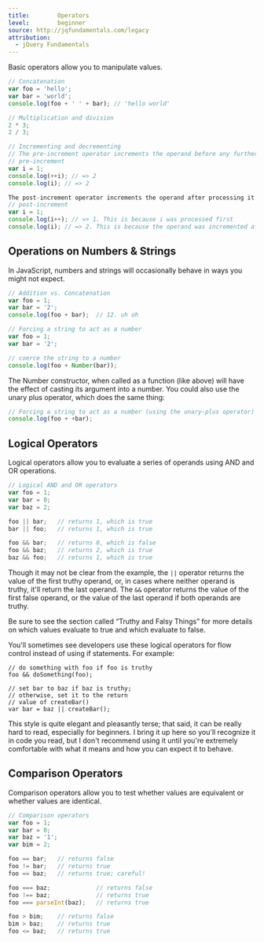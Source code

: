 ```yaml
---
title:        Operators
level:        beginner
source: http://jqfundamentals.com/legacy
attribution: 
  - jQuery Fundamentals
---
```

Basic operators allow you to manipulate values.

``` js
// Concatenation
var foo = 'hello';
var bar = 'world';
console.log(foo + ' ' + bar); // 'hello world'
```

``` js
// Multiplication and division
2 * 3;
2 / 3;
```

``` js
// Incrementing and decrementing
// The pre-increment operator increments the operand before any further processing.
// pre-increment
var i = 1;
console.log(++i); // => 2
console.log(i); // => 2

The post-increment operator increments the operand after processing it.
// post-increment
var i = 1;
console.log(i++); // => 1. This is because i was processed first
console.log(i); // => 2. This is because the operand was incremented after processing in the previous step.
```

## Operations on Numbers & Strings

In JavaScript, numbers and strings will occasionally behave in ways you might
not expect.

``` js
// Addition vs. Concatenation
var foo = 1;
var bar = '2';
console.log(foo + bar);  // 12. uh oh
```

``` js
// Forcing a string to act as a number
var foo = 1;
var bar = '2';

// coerce the string to a number
console.log(foo + Number(bar));
```

The Number constructor, when called as a function (like above) will have the
effect of casting its argument into a number. You could also use the unary plus
operator, which does the same thing:

``` js
// Forcing a string to act as a number (using the unary-plus operator)
console.log(foo + +bar);
```

## Logical Operators

Logical operators allow you to evaluate a series of operands using AND and OR
operations.

``` js
// Logical AND and OR operators
var foo = 1;
var bar = 0;
var baz = 2;

foo || bar;   // returns 1, which is true
bar || foo;   // returns 1, which is true

foo && bar;   // returns 0, which is false
foo && baz;   // returns 2, which is true
baz && foo;   // returns 1, which is true
```

Though it may not be clear from the example, the `||` operator returns the value
of the first truthy operand, or, in cases where neither operand is truthy,
it'll return the last operand. The `&&` operator returns the value of
the first false operand, or the value of the last operand if both operands are
truthy.

Be sure to see the section called “Truthy and Falsy Things” for more
details on which values evaluate to true and which evaluate to false.

<div class="note">
You'll sometimes see developers use these logical operators for flow control
instead of using if statements. For example:

    // do something with foo if foo is truthy
    foo && doSomething(foo);

    // set bar to baz if baz is truthy;
    // otherwise, set it to the return
    // value of createBar()
    var bar = baz || createBar();

This style is quite elegant and pleasantly terse; that said, it can be really
hard to read, especially for beginners. I bring it up here so you'll recognize
it in code you read, but I don't recommend using it until you're extremely
comfortable with what it means and how you can expect it to behave.
</div>

## Comparison Operators

Comparison operators allow you to test whether values are equivalent or whether
values are identical.

``` js
// Comparison operators
var foo = 1;
var bar = 0;
var baz = '1';
var bim = 2;

foo == bar;   // returns false
foo != bar;   // returns true
foo == baz;   // returns true; careful!

foo === baz;             // returns false
foo !== baz;             // returns true
foo === parseInt(baz);   // returns true

foo > bim;    // returns false
bim > baz;    // returns true
foo <= baz;   // returns true
```
